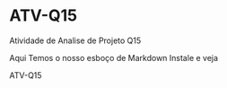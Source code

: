 # ATV-Q15
Atividade de Analise de Projeto Q15

Aqui Temos o nosso esboço de Markdown Instale e veja

ATV-Q15
